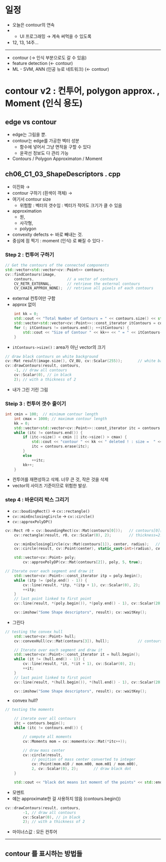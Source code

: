일정
====

-	오늘은 contour의 연속
-	+ UI 프로그래밍 → 계속 써먹을 수 있도록
-	12, 13, 14주...

---

-	contour (→ 인식 부분으로도 갈 수 있음)
-	feature detection (← contour)
-	ML - SVM, ANN (인공 뉴로 네트워크) (← contour)

contour v2 : 컨투어, polygon approx. , Moment (인식 용도)
=========================================================

edge vs contour
---------------

-	edge는 그림을 뿐.
-	contour는 edge를 가공한 벡터 성분
	-	함수에 넣어서 그냥 면적을 구할 수 있다
	-	윤곽선 정보도 다 관리 가능
-	Contours / Polygon Approximaton / Moment

ch06_C1_03_ShapeDescriptors . cpp
---------------------------------

-	이진화 →
-	contour 구하기 (흰색이 객체) →
-	여기서 contour size
	-	위험함 : 벡터의 갯수임 : 벡터가 적어도 크기가 클 수 있음
-	approximation
	-	원,
	-	사각형,
	-	polygon
-	convexity defects ← 바로 빼내는 것.
-	중심에 점 찍기 : moment (인식) 로 빠질 수 있다 -

### Step 2 : 컨투어 구하기

```cpp
// Get the contours of the connected components
std::vector<std::vector<cv::Point>> contours;
cv::findContours(image,
	contours,				// a vector of contours
	CV_RETR_EXTERNAL,		// retrieve the external contours
	CV_CHAIN_APPROX_NONE);	// retrieve all pixels of each contours
```

-	external 컨투어만 구함
-	approx 없이

```cpp
	int	kk = 0;
	std::cout << "Total Number of Contours = " << contours.size() << std::endl;
	std::vector<std::vector<cv::Point>>::const_iterator itContours = contours.begin();
	for (; itContours != contours.end(); ++itContours) {
		std::cout << "Size of Contour " << kk++ << " = " << itContours->size() << std::endl;
	}
```

-	`itContours->size()` : area가 아닌 vector의 크기

```cpp
// draw black contours on white background
cv::Mat result(image.size(), CV_8U, cv::Scalar(255));		// white background
cv::drawContours(result, contours,
	-1, // draw all contours
	cv::Scalar(0), // in black
	2); // with a thickness of 2
```

-	내가 그린 기린 그림

### Steip 3 : 컨투어 갯수 줄이기

```cpp
int cmin = 100;  // minimum contour length
	int cmax = 1000; // maximum contour length
	kk = 0;
	std::vector<std::vector<cv::Point>>::const_iterator itc = contours.begin();
	while (itc != contours.end()) {
		if (itc->size() < cmin || itc->size() > cmax) {
			std::cout << "contour " << kk << " deleted ! : size =  " << itc->size() << std::endl;
			itc = contours.erase(itc);
		}
		else
			++itc;
		kk++;
	}
```

-	컨투어를 재편성하고 삭제. 너무 큰 것, 작은 것을 삭제
-	vector의 사이즈 기준이므로 위험한 발상.

### step 4 : 바운더리 박스 그리기

-	`cv::boudingRect()` → `cv::rectangle()`
-	`cv::minEnclosingCircle` → `cv::circle()`
-	`cv::approxPolyDP()`

```cpp
cv::Rect r0 = cv::boundingRect(cv::Mat(contours[0]));	// contours[0]는 box로 둘러싸도록
	cv::rectangle(result, r0, cv::Scalar(0), 2);		// thickness=2.

	cv::minEnclosingCircle(cv::Mat(contours[1]), center, radius);	// contours[1]는 원으로 둘러싸도록
	cv::circle(result, cv::Point(center), static_cast<int>(radius), cv::Scalar(0), 2);

	std::vector<cv::Point> poly;
		cv::approxPolyDP(cv::Mat(contours[2]), poly, 5, true);				// contours[2]는 다각형으로 둘러싸도록 다각형 근사화
```

```cpp
// Iterate over each segment and draw it
	std::vector<cv::Point>::const_iterator itp = poly.begin();
	while (itp != (poly.end() - 1)) {
		cv::line(result, *itp, *(itp + 1), cv::Scalar(0), 2);
		++itp;
	}
	// last point linked to first point
	cv::line(result, *(poly.begin()), *(poly.end() - 1), cv::Scalar(20), 2);

	cv::imshow("Some Shape descriptors", result); cv::waitKey();
```

-	그린다

```cpp
// testing the convex hull
	std::vector<cv::Point> hull;
	cv::convexHull(cv::Mat(contours[3]), hull);				// contours[3]은 convex hull로 표현

	// Iterate over each segment and draw it
	std::vector<cv::Point>::const_iterator it = hull.begin();
	while (it != (hull.end() - 1)) {
		cv::line(result, *it, *(it + 1), cv::Scalar(0), 2);
		++it;
	}
	// last point linked to first point
	cv::line(result, *(hull.begin()), *(hull.end() - 1), cv::Scalar(20), 2);

	cv::imshow("Some Shape descriptors", result); cv::waitKey();
```

-	convex hull?

```cpp
// testing the moments

	// iterate over all contours
	itc = contours.begin();
	while (itc != contours.end()) {

		// compute all moments
		cv::Moments mom = cv::moments(cv::Mat(*itc++));

		// draw mass center
		cv::circle(result,
			// position of mass center converted to integer
			cv::Point(mom.m10 / mom.m00, mom.m01 / mom.m00),
			2, cv::Scalar(0), 2);		// draw black dot
	}

	std::cout << "black dot means 1st moment of the points" << std::endl;
```

-	모멘트
-	얘는 approximate한 걸 사용하지 않음 (contours.begin())

```cpp
cv::drawContours(result, contours,
		-1, // draw all contours
		cv::Scalar(0), // in black
		2); // with a thickness of 2
```

-	마이너스값 : 모든 컨투어

---

contour 를 표시하는 방법들
--------------------------
